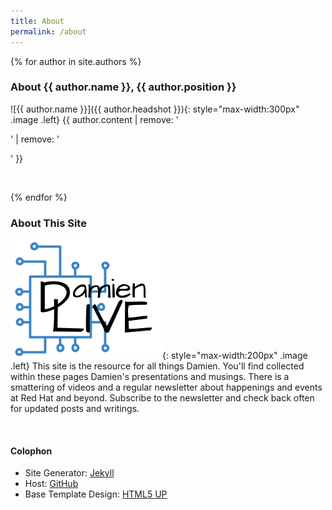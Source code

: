 ```yaml
---
title: About
permalink: /about
---
```


{% for author in site.authors %}
### About {{ author.name }}, {{ author.position }} 

![{{ author.name }}]({{ author.headshot }}){: style="max-width:300px" .image .left} {{ author.content | remove: '<p>' | remove: '</p>' }}

<br class="clear" />

{% endfor %}

### About This Site

![DamienLIVE](/assets/images/d_logo_mini.png){: style="max-width:200px" .image .left}
This site is the resource for all things Damien.  You'll find collected within these pages Damien's presentations and musings.  There is a smattering of videos and a regular newsletter about happenings and events at Red Hat and beyond.  Subscribe to the newsletter and check back often for updated posts and writings.

<br class="clear" />

#### Colophon

- Site Generator: [Jekyll](http://jekyllrb.com/)
- Host: [GitHub](http://github.com/)
- Base Template Design: [HTML5 UP](http://html5up.net/)
